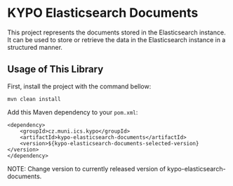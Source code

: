 # KYPO Elasticsearch Documents
This project represents the documents stored in the Elasticsearch instance. It can be used to store or retrieve the data in the Elasticsearch instance in a structured manner.

## Usage of This Library
First, install the project with the command bellow:
```
mvn clean install
```

Add this Maven dependency to your `pom.xml`: 
```        
<dependency>
    <groupId>cz.muni.ics.kypo</groupId>
    <artifactId>kypo-elasticsearch-documents</artifactId>
    <version>${kypo-elasticsearch-documents-selected-version}</version>
</dependency>
```
NOTE: Change version to currently released version of kypo-elasticsearch-documents.

